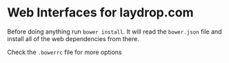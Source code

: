Web Interfaces for laydrop.com
===

Before doing anything run `bower install`. It will read the `bower.json` file and install all of the web dependencies from there.

Check the `.bowerrc` file for more options


